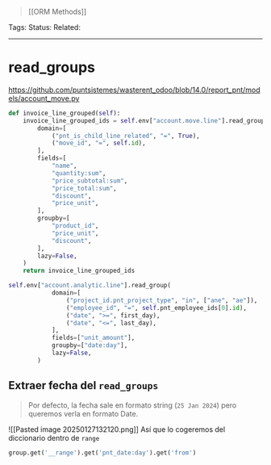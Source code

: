 > [[ORM Methods]]

Tags: 
Status: 
Related: 

___

# read_groups

https://github.com/puntsistemes/wasterent_odoo/blob/14.0/report_pnt/models/account_move.py

```python
def invoice_line_grouped(self):
	invoice_line_grouped_ids = self.env["account.move.line"].read_group(
		domain=[
			("pnt_is_child_line_related", "=", True),
			("move_id", "=", self.id),
		],
		fields=[
			"name",
			"quantity:sum",
			"price_subtotal:sum",
			"price_total:sum",
			"discount",
			"price_unit",
		],
		groupby=[
			"product_id",
			"price_unit",
			"discount",
		],
		lazy=False,
	)
	return invoice_line_grouped_ids
```

```python
self.env["account.analytic.line"].read_group(  
            domain=[  
                ("project_id.pnt_project_type", "in", ["ane", "ae"]),  
                ("employee_id", "=", self.pnt_employee_ids[0].id),  
                ("date", ">=", first_day),  
                ("date", "<=", last_day),  
            ],  
            fields=["unit_amount"],  
            groupby=["date:day"],  
            lazy=False,  
        )
```

## Extraer fecha del `read_groups`
> Por defecto, la fecha sale en formato string (`25 Jan 2024`) pero queremos verla en formato Date.

![[Pasted image 20250127132120.png]]
Así que lo cogeremos del diccionario dentro de `range`

```python
group.get('__range').get('pnt_date:day').get('from')
```
